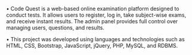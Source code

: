 • Code Quest is a web-based online examination platform designed to conduct tests. It allows users to register, log in, take subject-wise exams, and receive instant results. The admin panel provides full control over managing users, questions, and results.

•	This project was developed using languages and technologies such as HTML, CSS, Bootstrap, JavaScript, jQuery, PHP, MySQL, and RDBMS.
